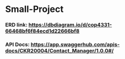 # Small-Project

### ERD link: https://dbdiagram.io/d/cop4331-66468bf6f84ecd1d22666bf8
### API Docs: https://app.swaggerhub.com/apis-docs/CKR20004/Contact_Manager/1.0.0#/
